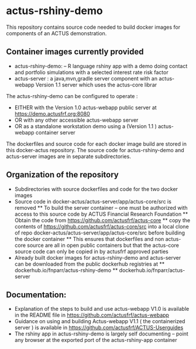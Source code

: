 # actus-rshiny-demo
This repository contains source code needed to build docker images for components of an ACTUS demonstration.  

## Container images currently provided  
  *  actus-rshiny-demo:  – R language rshiny app with a demo doing contact and portfolio simulations with a selected interest rate risk factor
  *  actus-server :  a java,mvn,gradle  server component with an actus-webapp Version 1.1 server which uses the actus-core librar

The actus-rshiny-demo can be configured to operate :
  * EITHER  with  the Version 1.0 actus-webapp  public server at <https://demo.actusfrf.org:8080>
  * OR with any other accessible actus-webapp server 
  * OR as a standalone workstation demo using a (Version 1.1 ) actus-webapp container server

The dockerfiles and source code for each  docker image build are stored in this docker-actus repository. The source code for actus-rshiny-demo and actus-server images are in separate subdirectories. 

## Organization of the repository
  * Subdirectories with source dockerfiles and code  for the two docker images  
  * Source code in docker-actus/actus-server/app/actus-core/src  is removed 
    ** To build the server container – one must be authorized with access to this source code by ACTUS Financial Research Foundation 
    ** Obtain the code from <https://github.com/actusfrf/actus-core> 
    ** copy the contents of <https://github.com/actusfrf/actus-core/src> into a local clone of repo docker-actus/actus-server/app/actus-core/src before building the docker container 
    ** This ensures that dockerfiles and non actus-core source are all in open public containers but that the actus-core source code can only be copied in by actusfrf approved parties 
  * Already built docker images for actus-rshiny-demo  and actus-server can be downloaded from the public dockerhub registries at
    ** dockerhub.io/fnparr/actus-rshiny-demo
    ** dockerhub.io/fnparr/actus-server
    
## Documentation:
  * Explanation of the steps to build and use  actus-webapp V1.0 is available in the README file in <https://github.com/actusfrf/actus-webapp>
  * Guidance on using and building Actus-webapp V1.1 ( the containerized server ) is  available in <https://github.com/actusfrf/ACTUS-Userguides>
  * The rshiny app in actus-rshiny-demo is largely self documenting – point any browser at the exported port of the actus-rshiny-app container

